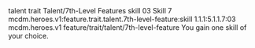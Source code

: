 <ability>
  <metadata>
    <class>talent</class>
    <feature_type>trait</feature_type>
    <file_dpath>Talent/7th-Level Features</file_dpath>
    <item_id>skill</item_id>
    <item_index>03</item_index>
    <item_name>Skill</item_name>
    <level>7</level>
    <scc>mcdm.heroes.v1:feature.trait.talent.7th-level-feature:skill</scc>
    <scdc>1.1.1:5.1.1.7:03</scdc>
    <source>mcdm.heroes.v1</source>
    <type>feature/trait/talent/7th-level-feature</type>
  </metadata>
  <effects>
    <effect type="mundane">You gain one skill of your choice.</effect>
  </effects>
</ability>
